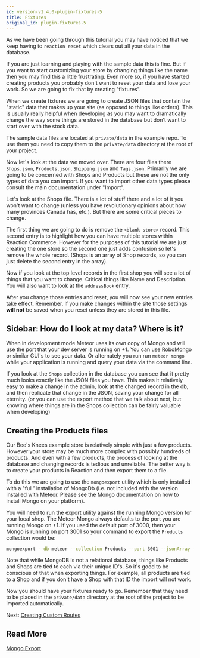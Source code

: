 ```yaml
---
id: version-v1.4.0-plugin-fixtures-5
title: Fixtures
original_id: plugin-fixtures-5
---
```

    
As we have been going through this tutorial you may have noticed that we keep having to `reaction reset` which clears
out all your data in the database.

If you are just learning and playing with the sample data this is fine. But if you want to start customizing your store
by changing things like the name then you may find this a little frustrating. Even more so, if you have started
creating products you probably don't want to reset your data and lose your work. So we are going to fix that by
creating "fixtures".

When we create fixtures we are going to create JSON files that contain the "static" data that makes up your site
(as opposed to things like orders). This is usually really helpful when developing as you may want to dramatically
change the way some things are stored in the database but don't want to start over with the stock data.

The sample data files are located at `private/data` in the example repo. To use them you need to copy them to the `private/data`
directory at the root of your project.

Now let's look at the data we moved over. There are four files there `Shops.json`, `Products.json`, `Shipping.json` and `Tags.json`.
Primarily we are going to be concerned with Shops and Products but these are not the only types of data you can import.
If you want to import other data types please consult the main documentation under "Import".

Let's look at the Shops file. There is a lot of stuff there and a lot of it you won't want to change (unless you have
revolutionary opinions about how many provinces Canada has, etc.). But there are some critical pieces to change.

The first thing we are going to do is remove the `<blank store>` record. This second entry is to highlight how you
can have multiple stores within Reaction Commerce. However for the purposes of this tutorial we are just creating the
one store so the second one just adds confusion so let's remove the whole record. (Shops is an array of Shop records,
so you can just delete the second entry in the array).

Now if you look at the top level records in the first shop you will see a lot of things that you want to change.
Critical things like Name and Description. You will also want to look at the `addressBook` entry.

After you change those entries and reset, you will now see your new entries take effect. Remember, if you make
changes within the site those settings **will not** be saved when you reset unless they are stored in this file.

## Sidebar: How do I look at my data? Where is it?

When in development mode Meteor uses its own copy of Mongo and will use the port that your dev server is running on +1.
You can use [RoboMongo](https://robomongo.org/) or similar GUI's to see your data. Or alternately you run run `meteor mongo`
while your application is running and query your data via the command line.

If you look at the `Shops` collection in the database you can see that it pretty much looks exactly like the JSON files
you have. This makes it relatively easy to make a change in the admin, look at the changed record in the db, and then
replicate that change in the JSON, saving your change for all eternity. (or you can use the export method that we talk
about next, but knowing where things are in the Shops collection can be fairly valuable when developing)

## Creating the Products files

Our Bee's Knees example store is relatively simple with just a few products. However your store may be much more complex
with possibly hundreds of products. And even with a few products, the process of looking at the database and changing
records is tedious and unreliable. The better way is to create your products in Reaction and then export them to a file.

To do this we are going to use the `mongoexport` utility which is only installed with a "full" installation of MongoDb
(i.e. not included with the version installed with Meteor. Please see the Mongo documentation on how to install Mongo on
your platform).

You will need to run the export utility against the running Mongo version for your local shop. The Meteor Mongo always
defaults to the port you are running Mongo on +1. If you used the default port of 3000, then your Mongo is running on
port 3001 so your command to export the `Products` collection would be:

```sh
mongoexport --db meteor --collection Products --port 3001 --jsonArray --pretty > Products.json
```

Note that while MongoDB is not a relational database, things like Products and Shops are tied to each via their unique
ID's. So it's good to be conscious of that when exporting things. For example, all products are tied to a Shop and if
you don't have a Shop with that ID the import will not work.

Now you should have your fixtures ready to go. Remember that they need to be placed in the `private/data` directory
at the root of the project to be imported automatically.

Next: [Creating Custom Routes](plugin-routes-6.md)

## Read More

[Mongo Export](https://docs.mongodb.com/manual/reference/program/mongoexport/
)
